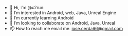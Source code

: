 - 👋 Hi, I’m @c2run
- 👀 I’m interested in Android, web, Java, Unreal Engine
- 🌱 I’m currently learning Android
- 💞️ I’m looking to collaborate on Android, Java, Unreal
- 📫 How to reach me email me: jose.cerda66@gmail.com

<!---
c2run/c2run is a ✨ special ✨ repository because its `README.md` (this file) appears on your GitHub profile.
You can click the Preview link to take a look at your changes.
--->
